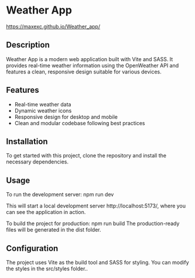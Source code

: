 # Weather App
https://maxexc.github.io/Weather_app/ 

## Description

Weather App is a modern web application built with Vite and SASS. It provides
real-time weather information using the OpenWeather API and features a clean,
responsive design suitable for various devices.

## Features

- Real-time weather data
- Dynamic weather icons
- Responsive design for desktop and mobile
- Clean and modular codebase following best practices

## Installation

To get started with this project, clone the repository and install the necessary
dependencies.

## Usage

To run the development server: npm run dev

This will start a local development server http://localhost:5173/, where you can
see the application in action.

To build the project for production: npm run build The production-ready files
will be generated in the dist folder.

## Configuration

The project uses Vite as the build tool and SASS for styling. You can modify the
styles in the src/styles folder..
